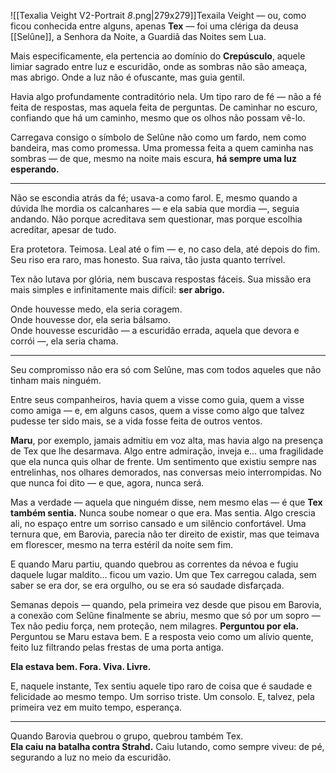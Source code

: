 ![[Texalia Veight V2-Portrait _8_.png|279x279]]Texaila Veight — ou, como ficou conhecida entre alguns, apenas **Tex** — foi uma clériga da deusa [[Selûne]], a Senhora da Noite, a Guardiã das Noites sem Lua.  

Mais especificamente, ela pertencia ao domínio do **Crepúsculo**, aquele limiar sagrado entre luz e escuridão, onde as sombras não são ameaça, mas abrigo. Onde a luz não é ofuscante, mas guia gentil.  

Havia algo profundamente contraditório nela. Um tipo raro de fé — não a fé feita de respostas, mas aquela feita de perguntas. De caminhar no escuro, confiando que há um caminho, mesmo que os olhos não possam vê-lo.

Carregava consigo o símbolo de Selûne não como um fardo, nem como bandeira, mas como promessa. Uma promessa feita a quem caminha nas sombras — de que, mesmo na noite mais escura, **há sempre uma luz esperando.**  

---  

Não se escondia atrás da fé; usava-a como farol. E, mesmo quando a dúvida lhe mordia os calcanhares — e ela sabia que mordia —, seguia andando. Não porque acreditava sem questionar, mas porque escolhia acreditar, apesar de tudo.  

Era protetora. Teimosa. Leal até o fim — e, no caso dela, até depois do fim. Seu riso era raro, mas honesto. Sua raiva, tão justa quanto terrível.  

Tex não lutava por glória, nem buscava respostas fáceis. Sua missão era mais simples e infinitamente mais difícil: **ser abrigo.**  

Onde houvesse medo, ela seria coragem.  
Onde houvesse dor, ela seria bálsamo.  
Onde houvesse escuridão — a escuridão errada, aquela que devora e corrói —, ela seria chama.  

---

Seu compromisso não era só com Selûne, mas com todos aqueles que não tinham mais ninguém.  

Entre seus companheiros, havia quem a visse como guia, quem a visse como amiga — e, em alguns casos, quem a visse como algo que talvez pudesse ter sido mais, se a vida fosse feita de outros ventos.

**Maru**, por exemplo, jamais admitiu em voz alta, mas havia algo na presença de Tex que lhe desarmava. Algo entre admiração, inveja e… uma fragilidade que ela nunca quis olhar de frente. Um sentimento que existiu sempre nas entrelinhas, nos olhares demorados, nas conversas meio interrompidas. No que nunca foi dito — e que, agora, nunca será.

Mas a verdade — aquela que ninguém disse, nem mesmo elas — é que **Tex também sentia.** Nunca soube nomear o que era. Mas sentia. Algo crescia ali, no espaço entre um sorriso cansado e um silêncio confortável. Uma ternura que, em Barovia, parecia não ter direito de existir, mas que teimava em florescer, mesmo na terra estéril da noite sem fim.

E quando Maru partiu, quando quebrou as correntes da névoa e fugiu daquele lugar maldito… ficou um vazio. Um que Tex carregou calada, sem saber se era dor, se era orgulho, ou se era só saudade disfarçada.

Semanas depois — quando, pela primeira vez desde que pisou em Barovia, a conexão com Selûne finalmente se abriu, mesmo que só por um sopro — Tex não pediu força, nem proteção, nem milagres. **Perguntou por ela.** Perguntou se Maru estava bem. E a resposta veio como um alívio quente, feito luz filtrando pelas frestas de uma porta antiga.  

**Ela estava bem. Fora. Viva. Livre.**  

E, naquele instante, Tex sentiu aquele tipo raro de coisa que é saudade e felicidade ao mesmo tempo. Um sorriso triste. Um consolo. E, talvez, pela primeira vez em muito tempo, esperança.

---
  
Quando Barovia quebrou o grupo, quebrou também Tex.  
**Ela caiu na batalha contra Strahd.** Caiu lutando, como sempre viveu: de pé, segurando a luz no meio da escuridão.  